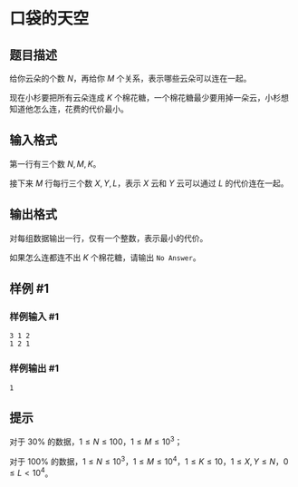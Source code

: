 # 口袋的天空

## 题目描述

给你云朵的个数 $N$，再给你 $M$ 个关系，表示哪些云朵可以连在一起。

现在小杉要把所有云朵连成 $K$ 个棉花糖，一个棉花糖最少要用掉一朵云，小杉想知道他怎么连，花费的代价最小。


## 输入格式

第一行有三个数 $N,M,K$。

接下来 $M$ 行每行三个数 $X,Y,L$，表示 $X$ 云和 $Y$ 云可以通过 $L$ 的代价连在一起。




## 输出格式

对每组数据输出一行，仅有一个整数，表示最小的代价。

如果怎么连都连不出 $K$ 个棉花糖，请输出 `No Answer`。


## 样例 #1

### 样例输入 #1
```
3 1 2
1 2 1
```

### 样例输出 #1

```
1
```

## 提示

对于 $30\%$ 的数据，$1 \le N \le 100$，$1\le M \le 10^3$；

对于 $100\%$ 的数据，$1 \le N \le 10^3$，$1 \le M \le 10^4$，$1 \le K \le 10$，$1 \le X,Y \le N$，$0 \le L<10^4$。

